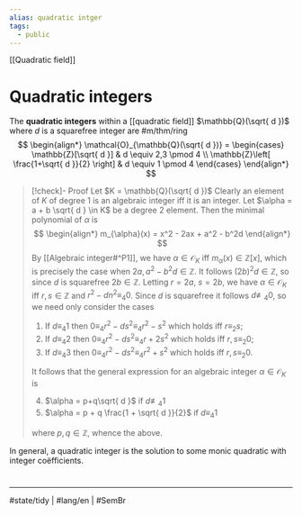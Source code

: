 ```yaml
---
alias: quadratic intger
tags:
  - public
---
```

[[Quadratic field]]
# Quadratic integers

The **quadratic integers** within a [[quadratic field]] $\mathbb{Q}(\sqrt{ d })$ where $d$ is a squarefree integer are #m/thm/ring
$$
\begin{align*}
\mathcal{O}_{\mathbb{Q}(\sqrt{ d })} = \begin{cases}
\mathbb{Z}[\sqrt{ d }] & d \equiv 2,3 \pmod 4 \\
\mathbb{Z}\left[ \frac{1+\sqrt{ d }}{2} \right] & d \equiv 1  \pmod 4 
\end{cases}
\end{align*}
$$

> [!check]- Proof
> Let $K = \mathbb{Q}(\sqrt{ d })$
> Clearly an element of $K$ of degree 1 is an algebraic integer iff it is an integer.
> Let $\alpha = a + b \sqrt{ d } \in K$ be a degree 2 element.
> Then the minimal polynomial of $\alpha$ is
> $$
> \begin{align*}
> m_{\alpha}(x) = x^2 - 2ax + a^2 - b^2d
> \end{align*}
> $$
> By [[Algebraic integer#^P1]],
> we have $\alpha \in \mathcal{O}_{K}$ iff $m_{\alpha}(x) \in \mathbb{Z}[x]$,
> which is precisely the case when $2a, a^2 - b^2d \in \mathbb{Z}$.
> It follows $(2b)^2d \in \mathbb{Z}$, so since $d$ is squarefree $2b \in \mathbb{Z}$.
> Letting $r = 2a$, $s = 2b$, we have $\alpha \in \mathcal{O}_{K}$ iff $r,s \in \mathbb{Z}$ and $r^2 - dn^2 \equiv_{4} 0$.
> Since $d$ is squarefree it follows $d \not\equiv_{4} 0$, so we need only consider the cases
> 
> 1. If $d \equiv_{4} 1$ then $0 \equiv_{4} r^2 - ds^2 \equiv_{4} r^2 - s^2$ which holds iff $r \equiv_{2} s$;
> 2. If $d \equiv_{4}2$ then $0 \equiv_{4} r^2 - ds^2 \equiv_{4} r + 2s^2$ which holds iff $r,s \equiv_{2} 0$;
> 3. If $d \equiv_{4} 3$ then $0 \equiv_{4} r^2 - ds^2 \equiv_{4} r^2 + s^2$ which holds iff $r,s \equiv_{2} 0$.
> 
> It follows that the general expression for an algebraic integer $\alpha \in \mathcal{O}_{K}$ is
> 
> 4. $\alpha = p+q\sqrt{ d }$ if $d \not\equiv_{4} 1$
> 5. $\alpha  = p + q \frac{1 + \sqrt{ d }}{2}$ if $d \equiv_{4} 1$
> 
> where $p,q \in \mathbb{Z}$, whence the above. <span class="QED"/>

In general, a quadratic integer is the solution to some monic quadratic with integer coëfficients.

#
---
#state/tidy | #lang/en | #SemBr
